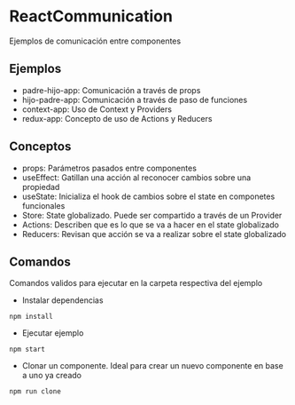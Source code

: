 # ReactCommunication
 Ejemplos de comunicación entre componentes

## Ejemplos

- padre-hijo-app: Comunicación a través de props
- hijo-padre-app: Comunicación a través de paso de funciones
- context-app: Uso de Context y Providers
- redux-app: Concepto de uso de Actions y Reducers

## Conceptos

- props: Parámetros pasados entre componentes
- useEffect: Gatillan una acción al reconocer cambios sobre una propiedad 
- useState: Inicializa el hook de cambios sobre el state en componetes funcionales
- Store: State globalizado. Puede ser compartido a través de un Provider
- Actions: Describen que es lo que se va a hacer en el state globalizado
- Reducers: Revisan que acción se va a realizar sobre el state globalizado

## Comandos

Comandos validos para ejecutar en la carpeta respectiva del ejemplo

- Instalar dependencias

````
npm install
````

- Ejecutar ejemplo

````
npm start
````

- Clonar un componente. Ideal para crear un nuevo componente en base a uno ya creado

````
npm run clone
````